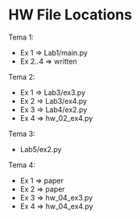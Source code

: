 # HW File Locations

Tema 1:

* Ex 1 => Lab1/main.py
* Ex 2..4 => written

Tema 2:

* Ex 1 => Lab3/ex3.py
* Ex 2 => Lab3/ex4.py
* Ex 3 => Lab4/ex2.py
* Ex 4 => hw_02_ex4.py

Tema 3:

* Lab5/ex2.py

Tema 4:

* Ex 1 => paper
* Ex 2 => paper
* Ex 3 => hw_04_ex3.py
* Ex 4 => hw_04_ex4.py
